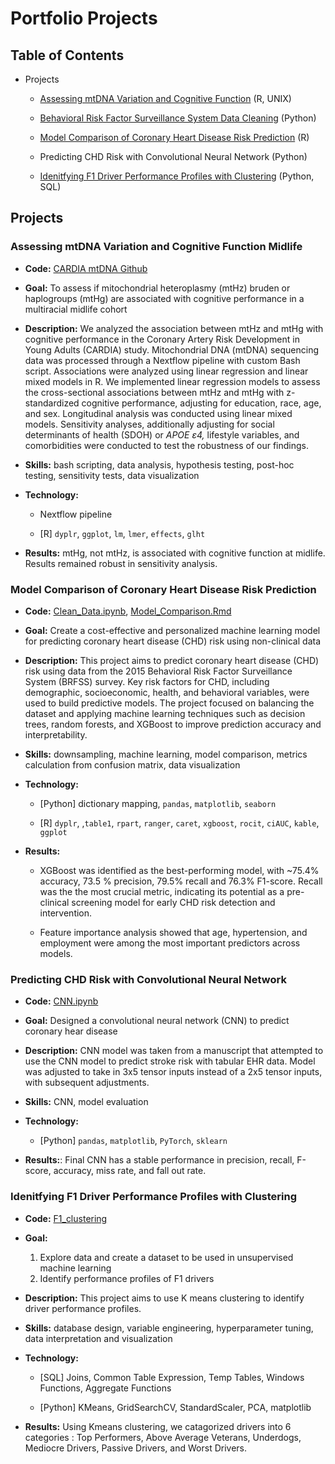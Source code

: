 # Portfolio Projects

## Table of Contents

-   Projects

    -   [Assessing mtDNA Variation and Cognitive Function](https://github.com/daphnenyyu/Code_Portfolio?tab=readme-ov-file#assessing-mtdna-variation-and-cognitive-function-midlife) (R, UNIX)

    -   [Behavioral Risk Factor Surveillance System Data Cleaning](https://github.com/daphnenyyu/Code_Portfolio/blob/master/README.md#model-comparison-of-coronary-heart-disease-risk-prediction) (Python)

    -   [Model Comparison of Coronary Heart Disease Risk Prediction](https://github.com/daphnenyyu/Code_Portfolio/blob/master/README.md#model-comparison-of-coronary-heart-disease-risk-prediction) (R)

    -   Predicting CHD Risk with Convolutional Neural Network (Python)

    -   [Idenitfying F1 Driver Performance Profiles with Clustering](https://github.com/daphnenyyu/Code_Portfolio/blob/master/README.md#idenitfying-f1-driver-performance-profiles-with-clustering) (Python, SQL)


## Projects

### Assessing mtDNA Variation and Cognitive Function Midlife

- **Code:** [CARDIA mtDNA Github](https://github.com/AndrewsLabUCSF/mtDNAhtz_CARDIA)

- **Goal:** To assess if mitochondrial heteroplasmy (mtHz) bruden or haplogroups (mtHg) are associated with cognitive performance in a multiracial midlife cohort

- **Description:** We analyzed the association between mtHz and mtHg with cognitive performance in the Coronary Artery Risk Development in Young Adults (CARDIA) study. Mitochondrial DNA (mtDNA) sequencing data was processed through a Nextflow pipeline with custom Bash script. Associations were analyzed using linear regression and linear mixed models in R. We implemented linear regression models to assess the cross-sectional associations between mtHz and mtHg with z-standardized cognitive performance, adjusting for education, race, age, and sex. Longitudinal analysis was conducted using linear mixed models. Sensitivity analyses, additionally adjusting for social determinants of health (SDOH) or *APOE ε4,* lifestyle variables, and comorbidities were conducted to test the robustness of our findings.

- **Skills:** bash scripting, data analysis, hypothesis testing, post-hoc testing, sensitivity tests, data visualization

- **Technology:** 

    - Nextflow pipeline
    
    - [R] `dyplr`, `ggplot`, `lm`, `lmer`, `effects`, `glht`

- **Results:** mtHg, not mtHz, is associated with cognitive function at midlife. Results remained robust in sensitivity analysis.



### Model Comparison of Coronary Heart Disease Risk Prediction 

- **Code:** [Clean_Data.ipynb](CHD_risk/Clean_Data.ipynb), [Model_Comparison.Rmd](CHD_risk/ML_model_comparison/ML_Model_Comparison.Rmd)

- **Goal:** Create a cost-effective and personalized machine learning model for predicting coronary heart disease (CHD) risk using non-clinical data

- **Description:** This project aims to predict coronary heart disease (CHD) risk using data from the 2015 Behavioral Risk Factor Surveillance System (BRFSS) survey. Key risk factors for CHD, including demographic, socioeconomic, health, and behavioral variables, were used to build predictive models. The project focused on balancing the dataset and applying machine learning techniques such as decision trees, random forests, and XGBoost to improve prediction accuracy and interpretability.

- **Skills:** downsampling, machine learning, model comparison, metrics calculation from confusion matrix, data visualization

- **Technology:** 

    - [Python] dictionary mapping, `pandas`, `matplotlib`, `seaborn`

    - [R] `dyplr`, ,`table1`, `rpart`, `ranger`, `caret`, `xgboost`, `rocit`, `ciAUC`, `kable`, `ggplot`

- **Results:**

    -   XGBoost was identified as the best-performing model, with \~75.4% accuracy, 73.5 % precision, 79.5% recall and 76.3% F1-score. Recall was the the most crucial metric, indicating its potential as a pre-clinical screening model for early CHD risk detection and intervention.
    
    -   Feature importance analysis showed that age, hypertension, and employment were among the most important predictors across models.


### Predicting CHD Risk with Convolutional Neural Network 

- **Code:** [CNN.ipynb](CHD_risk/CNN/CNN.ipynb)

- **Goal:** Designed a convolutional neural network (CNN) to predict coronary hear disease

- **Description:** CNN model was taken from a manuscript that attempted to use the CNN model to predict stroke risk with tabular EHR data. Model was adjusted to take in 3x5 tensor inputs instead of a 2x5 tensor inputs, with subsequent adjustments. 

- **Skills:** CNN, model evaluation

- **Technology:** 

    - [Python] `pandas`, `matplotlib`, `PyTorch`, `sklearn`

- **Results:**: Final CNN has a stable performance in precision, recall, F-score, accuracy, miss rate, and fall out rate. 


### Idenitfying F1 Driver Performance Profiles with Clustering

- **Code:** [F1_clustering](F1_clustering)

- **Goal:** 

    1. Explore data and create a dataset to be used in unsupervised machine learning 
    2. Identify performance profiles of F1 drivers

- **Description:** This project aims to use K means clustering to identify driver performance profiles. 

- **Skills:** database design, variable engineering, hyperparameter tuning, data interpretation and visualization

- **Technology:**

    - [SQL] Joins, Common Table Expression, Temp Tables, Windows Functions, Aggregate Functions
    
    - [Python] KMeans, GridSearchCV, StandardScaler, PCA, matplotlib

- **Results:** Using Kmeans clustering, we catagorized drivers into 6 categories : Top Performers, Above Average Veterans, Underdogs, Mediocre Drivers, Passive Drivers, and Worst Drivers. 


